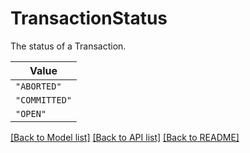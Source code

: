 # TransactionStatus

The status of a Transaction.


| **Value** |
| --------- |
| `"ABORTED"` |
| `"COMMITTED"` |
| `"OPEN"` |


[[Back to Model list]](../../README.md#documentation-for-models) [[Back to API list]](../../README.md#documentation-for-api-endpoints) [[Back to README]](../../README.md)
